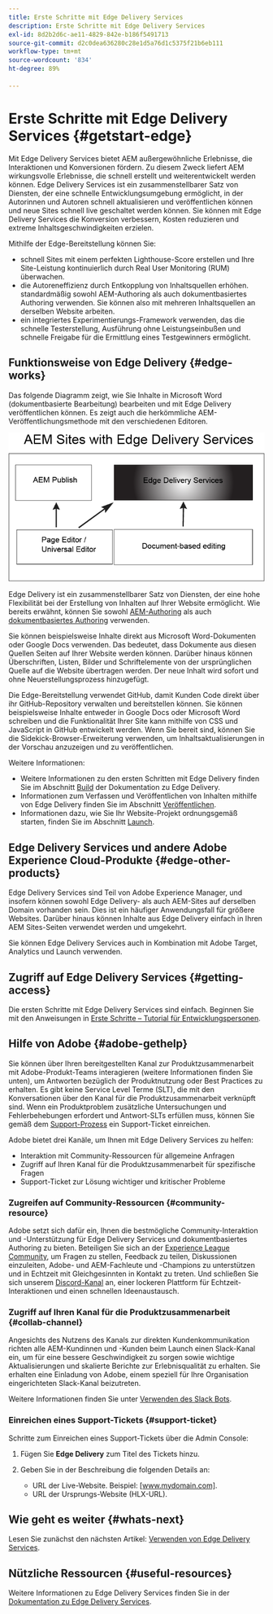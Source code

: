 ```yaml
---
title: Erste Schritte mit Edge Delivery Services
description: Erste Schritte mit Edge Delivery Services
exl-id: 8d2b2d6c-ae11-4829-842e-b186f5491713
source-git-commit: d2c0dea636280c28e1d5a76d1c5375f21b6eb111
workflow-type: tm+mt
source-wordcount: '834'
ht-degree: 89%

---
```


# Erste Schritte mit Edge Delivery Services {#getstart-edge}

Mit Edge Delivery Services bietet AEM außergewöhnliche Erlebnisse, die Interaktionen und Konversionen fördern. Zu diesem Zweck liefert AEM wirkungsvolle Erlebnisse, die schnell erstellt und weiterentwickelt werden können. Edge Delivery Services ist ein zusammenstellbarer Satz von Diensten, der eine schnelle Entwicklungsumgebung ermöglicht, in der Autorinnen und Autoren schnell aktualisieren und veröffentlichen können und neue Sites schnell live geschaltet werden können. Sie können mit Edge Delivery Services die Konversion verbessern, Kosten reduzieren und extreme Inhaltsgeschwindigkeiten erzielen.

Mithilfe der Edge-Bereitstellung können Sie:

* schnell Sites mit einem perfekten Lighthouse-Score erstellen und Ihre Site-Leistung kontinuierlich durch Real User Monitoring (RUM) überwachen.
* die Autoreneffizienz durch Entkopplung von Inhaltsquellen erhöhen. standardmäßig sowohl AEM-Authoring als auch dokumentbasiertes Authoring verwenden. Sie können also mit mehreren Inhaltsquellen an derselben Website arbeiten.
* ein integriertes Experimentierungs-Framework verwenden, das die schnelle Testerstellung, Ausführung ohne Leistungseinbußen und schnelle Freigabe für die Ermittlung eines Testgewinners ermöglicht.

## Funktionsweise von Edge Delivery {#edge-works}

Das folgende Diagramm zeigt, wie Sie Inhalte in Microsoft Word (dokumentbasierte Bearbeitung) bearbeiten und mit Edge Delivery veröffentlichen können. Es zeigt auch die herkömmliche AEM-Veröffentlichungsmethode mit den verschiedenen Editoren.

![Architektur von Edge Delivery](assets/edgedelivery.png)

Edge Delivery ist ein zusammenstellbarer Satz von Diensten, der eine hohe Flexibilität bei der Erstellung von Inhalten auf Ihrer Website ermöglicht. Wie bereits erwähnt, können Sie sowohl [AEM-Authoring](/help/sites-authoring/author.md) als auch [dokumentbasiertes Authoring](https://www.hlx.live/docs/authoring) verwenden.

Sie können beispielsweise Inhalte direkt aus Microsoft Word-Dokumenten oder Google Docs verwenden. Das bedeutet, dass Dokumente aus diesen Quellen Seiten auf Ihrer Website werden können. Darüber hinaus können Überschriften, Listen, Bilder und Schriftelemente von der ursprünglichen Quelle auf die Website übertragen werden. Der neue Inhalt wird sofort und ohne Neuerstellungsprozess hinzugefügt.

Die Edge-Bereitstellung verwendet GitHub, damit Kunden Code direkt über ihr GitHub-Repository verwalten und bereitstellen können. Sie können beispielsweise Inhalte entweder in Google Docs oder Microsoft Word schreiben und die Funktionalität Ihrer Site kann mithilfe von CSS und JavaScript in GitHub entwickelt werden. Wenn Sie bereit sind, können Sie die Sidekick-Browser-Erweiterung verwenden, um Inhaltsaktualisierungen in der Vorschau anzuzeigen und zu veröffentlichen.

Weitere Informationen:

* Weitere Informationen zu den ersten Schritten mit Edge Delivery finden Sie im Abschnitt [Build](https://www.hlx.live/docs/#build) der Dokumentation zu Edge Delivery.
* Informationen zum Verfassen und Veröffentlichen von Inhalten mithilfe von Edge Delivery finden Sie im Abschnitt [Veröffentlichen](https://www.hlx.live/docs/authoring).
* Informationen dazu, wie Sie Ihr Website-Projekt ordnungsgemäß starten, finden Sie im Abschnitt [Launch](https://www.hlx.live/docs/#launch).

## Edge Delivery Services und andere Adobe Experience Cloud-Produkte {#edge-other-products}

Edge Delivery Services sind Teil von Adobe Experience Manager, und insofern können sowohl Edge Delivery- als auch AEM-Sites auf derselben Domain vorhanden sein. Dies ist ein häufiger Anwendungsfall für größere Websites. Darüber hinaus können Inhalte aus Edge Delivery einfach in Ihren AEM Sites-Seiten verwendet werden und umgekehrt.

Sie können Edge Delivery Services auch in Kombination mit Adobe Target, Analytics und Launch verwenden.

## Zugriff auf Edge Delivery Services {#getting-access}

Die ersten Schritte mit Edge Delivery Services sind einfach. Beginnen Sie mit den Anweisungen in [Erste Schritte – Tutorial für Entwicklungspersonen](https://www.hlx.live/developer/tutorial).

## Hilfe von Adobe {#adobe-gethelp}

Sie können über Ihren bereitgestellten Kanal zur Produktzusammenarbeit mit Adobe-Produkt-Teams interagieren (weitere Informationen finden Sie unten), um Antworten bezüglich der Produktnutzung oder Best Practices zu erhalten. Es gibt keine Service Level Terme (SLT), die mit den Konversationen über den Kanal für die Produktzusammenarbeit verknüpft sind. Wenn ein Produktproblem zusätzliche Untersuchungen und Fehlerbehebungen erfordert und Antwort-SLTs erfüllen muss, können Sie gemäß dem [Support-Prozess](https://experienceleague.adobe.com/?lang=de&amp;support-tab=home#support) ein Support-Ticket einreichen.

Adobe bietet drei Kanäle, um Ihnen mit Edge Delivery Services zu helfen:

* Interaktion mit Community-Ressourcen für allgemeine Anfragen
* Zugriff auf Ihren Kanal für die Produktzusammenarbeit für spezifische Fragen
* Support-Ticket zur Lösung wichtiger und kritischer Probleme

### Zugreifen auf Community-Ressourcen {#community-resource}

Adobe setzt sich dafür ein, Ihnen die bestmögliche Community-Interaktion und -Unterstützung für Edge Delivery Services und dokumentbasiertes Authoring zu bieten. Beteiligen Sie sich an der [Experience League Community](https://adobe.ly/3Q6kTKl), um Fragen zu stellen, Feedback zu teilen, Diskussionen einzuleiten, Adobe- und AEM-Fachleute und -Champions zu unterstützen und in Echtzeit mit Gleichgesinnten in Kontakt zu treten. Und schließen Sie sich unserem [Discord-Kanal](https://discord.gg/aem-live) an, einer lockeren Plattform für Echtzeit-Interaktionen und einen schnellen Ideenaustausch.

### Zugriff auf Ihren Kanal für die Produktzusammenarbeit {#collab-channel}

Angesichts des Nutzens des Kanals zur direkten Kundenkommunikation richten alle AEM-Kundinnen und -Kunden beim Launch einen Slack-Kanal ein, um für eine bessere Geschwindigkeit zu sorgen sowie wichtige Aktualisierungen und skalierte Berichte zur Erlebnisqualität zu erhalten. Sie erhalten eine Einladung von Adobe, einem speziell für Ihre Organisation eingerichteten Slack-Kanal beizutreten.

Weitere Informationen finden Sie unter [Verwenden des Slack Bots](https://www.hlx.live/docs/slack).

### Einreichen eines Support-Tickets {#support-ticket}

Schritte zum Einreichen eines Support-Tickets über die Admin Console:

1. Fügen Sie **Edge Delivery** zum Titel des Tickets hinzu.
2. Geben Sie in der Beschreibung die folgenden Details an:

   * URL der Live-Website. Beispiel: [www.mydomain.com].
   * URL der Ursprungs-Website (HLX-URL).

## Wie geht es weiter {#whats-next}

Lesen Sie zunächst den nächsten Artikel: [Verwenden von Edge Delivery Services](/help/edge/using.md).

## Nützliche Ressourcen {#useful-resources}

Weitere Informationen zu Edge Delivery Services finden Sie in der [Dokumentation zu Edge Delivery Services](https://www.hlx.live/docs/).
